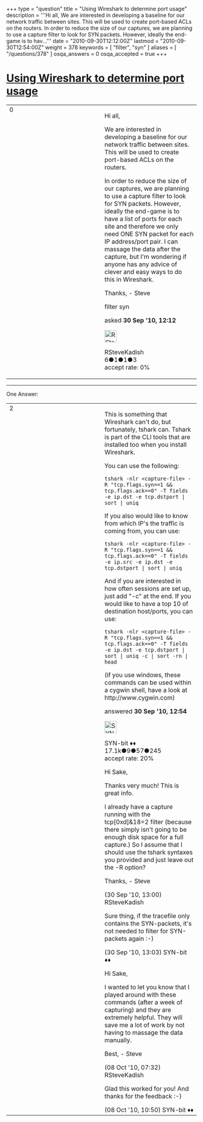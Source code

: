 +++
type = "question"
title = "Using Wireshark to determine port usage"
description = '''Hi all, We are interested in developing a baseline for our network traffic between sites. This will be used to create port-based ACLs on the routers.  In order to reduce the size of our captures, we are planning to use a capture filter to look for SYN packets. However, ideally the end-game is to hav...'''
date = "2010-09-30T12:12:00Z"
lastmod = "2010-09-30T12:54:00Z"
weight = 378
keywords = [ "filter", "syn" ]
aliases = [ "/questions/378" ]
osqa_answers = 0
osqa_accepted = true
+++

<div class="headNormal">

# [Using Wireshark to determine port usage](/questions/378/using-wireshark-to-determine-port-usage)

</div>

<div id="main-body">

<div id="askform">

<table id="question-table" style="width:100%;"><colgroup><col style="width: 50%" /><col style="width: 50%" /></colgroup><tbody><tr class="odd"><td style="width: 30px; vertical-align: top"><div class="vote-buttons"><div id="post-378-score" class="post-score" title="current number of votes">0</div><div id="favorite-count" class="favorite-count"></div></div></td><td><div id="item-right"><div class="question-body"><p>Hi all,</p><p>We are interested in developing a baseline for our network traffic between sites. This will be used to create port-based ACLs on the routers.<br />
</p><p>In order to reduce the size of our captures, we are planning to use a capture filter to look for SYN packets. However, ideally the end-game is to have a list of ports for each site and therefore we only need ONE SYN packet for each IP address/port pair. I can massage the data after the capture, but I'm wondering if anyone has any advice of clever and easy ways to do this in Wireshark.</p><p>Thanks, - Steve</p></div><div id="question-tags" class="tags-container tags">filter syn</div><div id="question-controls" class="post-controls"></div><div class="post-update-info-container"><div class="post-update-info post-update-info-user"><p>asked <strong>30 Sep '10, 12:12</strong></p><img src="https://secure.gravatar.com/avatar/40dc08231c522721969c22a2f630aa36?s=32&amp;d=identicon&amp;r=g" class="gravatar" width="32" height="32" alt="RSteveKadish&#39;s gravatar image" /><p>RSteveKadish<br />
<span class="score" title="6 reputation points">6</span><span title="1 badges"><span class="badge1">●</span><span class="badgecount">1</span></span><span title="1 badges"><span class="silver">●</span><span class="badgecount">1</span></span><span title="3 badges"><span class="bronze">●</span><span class="badgecount">3</span></span><br />
<span class="accept_rate" title="Rate of the user&#39;s accepted answers">accept rate:</span> <span title="RSteveKadish has no accepted answers">0%</span> </br></p></div></div><div id="comments-container-378" class="comments-container"></div><div id="comment-tools-378" class="comment-tools"></div><div class="clear"></div><div id="comment-378-form-container" class="comment-form-container"></div><div class="clear"></div></div></td></tr></tbody></table>

------------------------------------------------------------------------

<div class="tabBar">

<span id="sort-top"></span>

<div class="headQuestions">

One Answer:

</div>

</div>

<span id="379"></span>

<div id="answer-container-379" class="answer accepted-answer">

<table style="width:100%;"><colgroup><col style="width: 50%" /><col style="width: 50%" /></colgroup><tbody><tr class="odd"><td style="width: 30px; vertical-align: top"><div class="vote-buttons"><div id="post-379-score" class="post-score" title="current number of votes">2</div></div></td><td><div class="item-right"><div class="answer-body"><p>This is something that Wireshark can't do, but fortunately, tshark can. Tshark is part of the CLI tools that are installed too when you install Wireshark.</p><p>You can use the following:</p><pre><code>tshark -nlr &lt;capture-file&gt; -R &quot;tcp.flags.syn==1 &amp;&amp; tcp.flags.ack==0&quot; -T fields -e ip.dst -e tcp.dstport | sort | uniq</code></pre><p>If you also would like to know from which IP's the traffic is coming from, you can use:</p><pre><code>tshark -nlr &lt;capture-file&gt; -R &quot;tcp.flags.syn==1 &amp;&amp; tcp.flags.ack==0&quot; -T fields -e ip.src -e ip.dst -e tcp.dstport | sort | uniq</code></pre><p>And if you are interested in how often sessions are set up, just add "-c" at the end. If you would like to have a top 10 of destination host/ports, you can use:</p><pre><code>tshark -nlr &lt;capture-file&gt; -R &quot;tcp.flags.syn==1 &amp;&amp; tcp.flags.ack==0&quot; -T fields -e ip.dst -e tcp.dstport | sort | uniq -c | sort -rn | head</code></pre><p>(if you use windows, these commands can be used within a cygwin shell, have a look at http://www.cygwin.com)</p></div><div class="answer-controls post-controls"></div><div class="post-update-info-container"><div class="post-update-info post-update-info-user"><p>answered <strong>30 Sep '10, 12:54</strong></p><img src="https://secure.gravatar.com/avatar/7901a94d8fdd1f9f47cda9a32fcfa177?s=32&amp;d=identicon&amp;r=g" class="gravatar" width="32" height="32" alt="SYN-bit&#39;s gravatar image" /><p>SYN-bit ♦♦<br />
<span class="score" title="17094 reputation points"><span>17.1k</span></span><span title="9 badges"><span class="badge1">●</span><span class="badgecount">9</span></span><span title="57 badges"><span class="silver">●</span><span class="badgecount">57</span></span><span title="245 badges"><span class="bronze">●</span><span class="badgecount">245</span></span><br />
<span class="accept_rate" title="Rate of the user&#39;s accepted answers">accept rate:</span> <span title="SYN-bit has 174 accepted answers">20%</span></p></div></div><div id="comments-container-379" class="comments-container"><span id="381"></span><div id="comment-381" class="comment"><div id="post-381-score" class="comment-score"></div><div class="comment-text"><p>Hi Sake,</p><p>Thanks very much! This is great info.</p><p>I already have a capture running with the tcp[0xd]&amp;18=2 filter (because there simply isn't going to be enough disk space for a full capture.) So I assume that I should use the tshark syntaxes you provided and just leave out the -R option?</p><p>Thanks, - Steve</p></div><div id="comment-381-info" class="comment-info"><span class="comment-age">(30 Sep '10, 13:00)</span> RSteveKadish</div></div><span id="382"></span><div id="comment-382" class="comment"><div id="post-382-score" class="comment-score"></div><div class="comment-text"><p>Sure thing, if the tracefile only contains the SYN-packets, it's not needed to filter for SYN-packets again :-)</p></div><div id="comment-382-info" class="comment-info"><span class="comment-age">(30 Sep '10, 13:03)</span> SYN-bit ♦♦</div></div><span id="460"></span><div id="comment-460" class="comment"><div id="post-460-score" class="comment-score"></div><div class="comment-text"><p>Hi Sake,</p><p>I wanted to let you know that I played around with these commands (after a week of capturing) and they are extremely helpful. They will save me a lot of work by not having to massage the data manually.</p><p>Best, - Steve</p></div><div id="comment-460-info" class="comment-info"><span class="comment-age">(08 Oct '10, 07:32)</span> RSteveKadish</div></div><span id="464"></span><div id="comment-464" class="comment"><div id="post-464-score" class="comment-score"></div><div class="comment-text"><p>Glad this worked for you! And thanks for the feedback :-)</p></div><div id="comment-464-info" class="comment-info"><span class="comment-age">(08 Oct '10, 10:50)</span> SYN-bit ♦♦</div></div></div><div id="comment-tools-379" class="comment-tools"></div><div class="clear"></div><div id="comment-379-form-container" class="comment-form-container"></div><div class="clear"></div></div></td></tr></tbody></table>

</div>

<div class="paginator-container-left">

</div>

</div>

</div>

